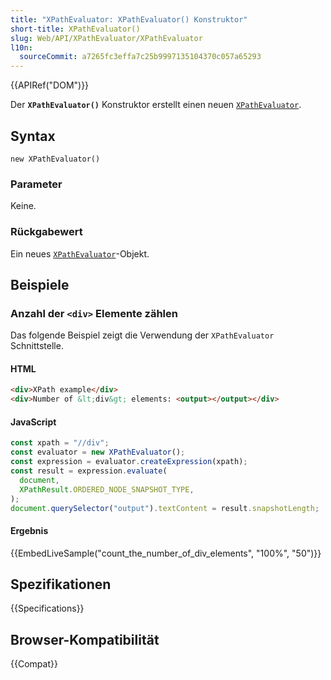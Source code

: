 ```yaml
---
title: "XPathEvaluator: XPathEvaluator() Konstruktor"
short-title: XPathEvaluator()
slug: Web/API/XPathEvaluator/XPathEvaluator
l10n:
  sourceCommit: a7265fc3effa7c25b9997135104370c057a65293
---
```


{{APIRef("DOM")}}

Der **`XPathEvaluator()`** Konstruktor erstellt einen neuen [`XPathEvaluator`](/de/docs/Web/API/XPathEvaluator).

## Syntax

```js-nolint
new XPathEvaluator()
```

### Parameter

Keine.

### Rückgabewert

Ein neues [`XPathEvaluator`](/de/docs/Web/API/XPathEvaluator)-Objekt.

## Beispiele

### Anzahl der `<div>` Elemente zählen

Das folgende Beispiel zeigt die Verwendung der `XPathEvaluator` Schnittstelle.

#### HTML

```html
<div>XPath example</div>
<div>Number of &lt;div&gt; elements: <output></output></div>
```

#### JavaScript

```js
const xpath = "//div";
const evaluator = new XPathEvaluator();
const expression = evaluator.createExpression(xpath);
const result = expression.evaluate(
  document,
  XPathResult.ORDERED_NODE_SNAPSHOT_TYPE,
);
document.querySelector("output").textContent = result.snapshotLength;
```

#### Ergebnis

{{EmbedLiveSample("count_the_number_of_div_elements", "100%", "50")}}

## Spezifikationen

{{Specifications}}

## Browser-Kompatibilität

{{Compat}}
